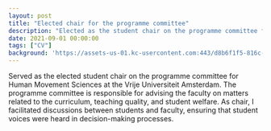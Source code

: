 ```yaml
---
layout: post
title: "Elected chair for the programme committee"
description: "Elected as the student chair on the programme committee for Human Movement Sciences"
date: 2021-09-01 00:00:00
tags: ["CV"]
background: 'https://assets-us-01.kc-usercontent.com:443/d8b6f1f5-816c-005b-1dc1-e363dd7ce9a5/c2665c94-c181-442a-a49b-7fe62e6b5493/students26.jpeg?w=1250&h=600&fit=clip&rect=0,335,2248,1079'
---
```


Served as the elected student chair on the programme committee for Human Movement Sciences at the Vrije Universiteit Amsterdam. The programme committee is responsible for advising the faculty on matters related to the curriculum, teaching quality, and student welfare. As chair, I facilitated discussions between students and faculty, ensuring that student voices were heard in decision-making processes.

<br>